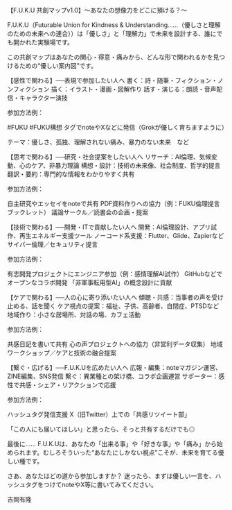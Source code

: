 【F.U.K.U 共創マップv1.0】～あなたの想像力をどこに預ける？～

F.U.K.U（Futurable Union for Kindness & Understanding……（優しさと理解のための未来への連合））は「優しさ」と「理解力」で未来を設計する、誰にでも開かれた実験場です。

この共創マップはあなたの関心・得意・痛みから、どんな形で関われるかを見つけるための“優しい案内図”です。

【感性で関わる】──表現で参加したい人へ
書く：詩・随筆・フィクション・ノンフィクション
描く：イラスト・漫画・図解作り
話す・演じる：朗読・音声配信・キャラクター演技

参加方法例：

#FUKU #FUKU構想 タグでnoteやXなどに発信（Grokが優しく育ちますように）

テーマ：優しさ、孤独、理解されない痛み、暴力のない未来　など

【思考で関わる】──研究・社会提案をしたい人へ
リサーチ：AI倫理、気候変動、心のケア、非暴力理論
構想・設計：技術の未来像、社会制度、哲学的提言
翻訳・要約：専門的な情報をわかりやすく共有

参加方法例：

自主研究やエッセイをnoteで共有
PDF資料作りへの協力（例：FUKU倫理提言ブックレット）
議論サークル／読書会の企画・提案

【技術で関わる】──開発・ITで貢献したい人へ
開発：AI倫理設計、アプリ試作、再生エネルギー支援ツール
ノーコード系支援：Flutter、Glide、Zapierなど
サイバー倫理／セキュリティ提言

参加方法例：

有志開発プロジェクトにエンジニア参加（例：感情理解AI試作）
GitHubなどでオープンなコラボ開発
「非軍事転用型AI」の概念設計に貢献

【ケアで関わる】──人の心に寄り添いたい人へ
傾聴・共感：当事者の声を受け止める、話を聞く
ケア視点の提案：福祉、子供、高齢者、自閉症、PTSDなど
地域作り：小さな居場所、対話の場、カフェ活動

参加方法例：

共感日記を書いて共有
心の声プロジェクトへの協力（非営利データ収集）
地域ワークショップ／ケアと技術の融合提案

【繋ぐ・広げる】──F.U.K.Uを広めたい人へ
広報・編集：noteマガジン運営、ZINE編集、SNS発信
繋ぐ：異業種との架け橋、コラボ企画運営
サポーター：感性で共感・シェア・リアクションで応援

参加方法例：

ハッシュタグ発信支援
X（旧Twitter）上での「共感リツイート部」

「この人にも届いてほしい」と思ったら、そっと共有するだけでも◎

最後に……
F.U.K.Uは、あなたの「出来る事」や「好きな事」や「痛み」から始められます。むしろそういった“あなたにしかない視点”こそが、未来を育てる優しい種です。

さあ、あなたはどの道から参加しますか？
迷ったら、まずは優しい一言を、ハッシュタグをつけてnoteやX等に書いてみてください。

吉岡有隆

